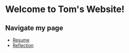 # Welcome to Tom's Website!

## Navigate my page
* [Resume](resume.md)
* [Reflection](reflection.md)
